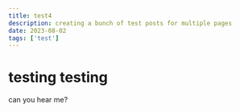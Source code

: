 ```yaml
---
title: test4
description: creating a bunch of test posts for multiple pages
date: 2023-08-02
tags: ['test']
---
```

# testing testing
can you hear me?
